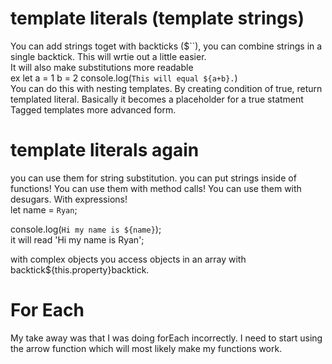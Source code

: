 # template literals (template strings)
You can add strings toget with  backticks ($``), you can combine strings in a single backtick. This will wrtie out a little easier.<br>
It will also make substitutions more readable <br>
ex let a = 1 b = 2 console.log(`This will equal ${a+b}.`)<br>
You can do this with nesting templates. By creating condition of true, return templated literal. Basically it becomes a placeholder for a true statment <br>
Tagged templates more advanced form. 
# template literals again
you can use them for string substitution.
you can put strings inside of functions!
You can use them with method calls!
You can use them with desugars. 
With expressions!<br>
let name = `Ryan`;

console.log(`Hi my name is ${name}`);<br>
it will read 'Hi my name is Ryan';

with complex objects
you access objects in an array with backtick${this.property}backtick.

# For Each
My take away was that I was doing forEach incorrectly. I need to start using the arrow function which will most likely make my functions work.